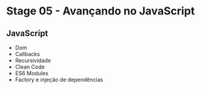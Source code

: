 
# Stage 05 - Avançando no JavaScript

## JavaScript
- Dom 
- Callbacks
- Recursividade
- Clean Code
- ES6 Modules
- Factory  e injeção de dependências



